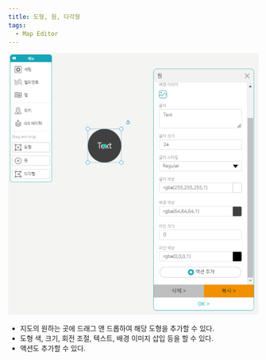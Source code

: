```yaml
---
title: 도형, 원, 다각형 
tags:
  - Map Editor
---
```


![Rectangle, Circle, Polygon](./47.png)
- 지도의 원하는 곳에 드래그 앤 드롭하여 해당 도형을 추가할 수 있다.
- 도형 색, 크기, 회전 조절, 텍스트, 배경 이미지 삽입 등을 할 수 있다.
- 액션도 추가할 수 있다.
<br/><br/>